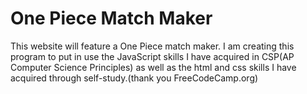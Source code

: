 # One Piece Match Maker
This website will feature a One Piece match maker. I am creating this program to put in use the JavaScript skills I have acquired in CSP(AP Computer Science Principles) as well as the html and css skills I have acquired through self-study.(thank you FreeCodeCamp.org)

